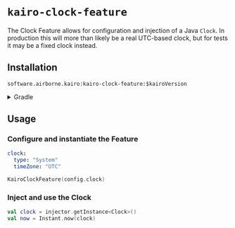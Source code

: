 # `kairo-clock-feature`

The Clock Feature allows for configuration and injection of a Java `Clock`.
In production this will more than likely be a real UTC-based clock,
but for tests it may be a fixed clock instead.

## Installation

`software.airborne.kairo:kairo-clock-feature:$kairoVersion`

<details>

<summary>Gradle</summary>

```kotlin
plugins {
  id("com.google.cloud.artifactregistry.gradle-plugin")
}

repositories {
  maven {
    url = uri("artifactregistry://us-central1-maven.pkg.dev/airborne-software/maven")
  }
}

dependencies {
  implementation("software.airborne.kairo:kairo-clock-feature:$kairoVersion")
}
```

</details>

## Usage

### Configure and instantiate the Feature

```yaml
clock:
  type: "System"
  timeZone: "UTC"
```

```kotlin
KairoClockFeature(config.clock)
```

### Inject and use the Clock

```kotlin
val clock = injector.getInstance<Clock>()
val now = Instant.now(clock)
```
